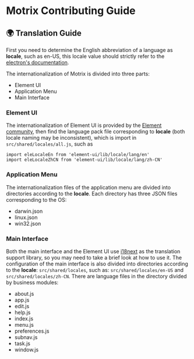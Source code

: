 # Motrix Contributing Guide

## 🌍 Translation Guide
First you need to determine the English abbreviation of a language as **locale**, such as en-US, this locale value should strictly refer to the [electron's documentation](https://electronjs.org/docs/api/locales).

The internationalization of Motrix is divided into three parts:
- Element UI
- Application Menu
- Main Interface

### Element UI
The internationalization of Element UI is provided by the [Element community](http://element.eleme.io/#/en-US/component/i18n), then find the language pack file corresponding to **locale** (both locale naming may be inconsistent), which is import in `src/shared/locales/all.js`, such as
```
import eleLocaleEn from 'element-ui/lib/locale/lang/en'
import eleLocaleZhCN from 'element-ui/lib/locale/lang/zh-CN'
```

### Application Menu
The internationalization files of the application menu are divided into directories according to the **locale**. Each directory has three JSON files corresponding to the OS:
- darwin.json
- linux.json
- win32.json

### Main Interface
Both the main interface and the Element UI use [i18next](https://www.i18next.com/overview/getting-started) as the translation support library, so you may need to take a brief look at how to use it.
The configuration of the main interface is also divided into directories according to the **locale**: `src/shared/locales`, such as: `src/shared/locales/en-US` and `src/shared/locales/zh-CN`.
There are language files in the directory divided by business modules:
- about.js
- app.js
- edit.js
- help.js
- index.js
- menu.js
- preferences.js
- subnav.js
- task.js
- window.js

